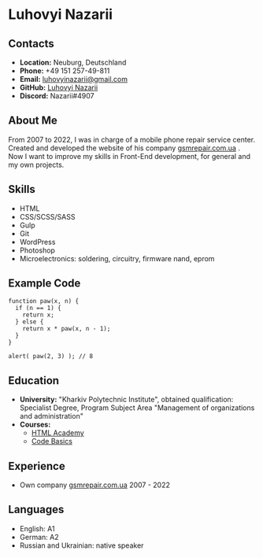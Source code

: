 # __Luhovyi Nazarii__

## __Contacts__
- __Location:__ Neuburg, Deutschland
- __Phone:__ +49 151 257-49-811
- __Email:__ luhovyinazarii@gmail.com
- __GitHub:__ [Luhovyi Nazarii](https://github.com/luhovyi-nazarii)
- __Discord:__ Nazarii#4907

## __About Me__
From 2007 to 2022, I was in charge of a mobile phone repair service center. Created and developed the website of his company [gsmrepair.com.ua](https://gsmrepair.com.ua) . Now I want to improve my skills in Front-End development, for general and my own projects.

## __Skills__
- HTML
- CSS/SCSS/SASS
- Gulp 
- Git
- WordPress
- Photoshop
- Microelectronics: soldering, circuitry, firmware nand, eprom

## __Example Code__
```
function paw(x, n) {
  if (n == 1) {
    return x;
  } else {
    return x * paw(x, n - 1);
  }
}

alert( paw(2, 3) ); // 8
```

## __Education__
- __University:__ "Kharkiv Polytechnic Institute", obtained qualification: Specialist Degree, Program Subject Area "Management of organizations and administration"
- __Courses:__
  - [HTML Academy](https://www.htmlacademy.ru)
  - [Code Basics](https://code-basics.com)

## __Experience__
- Own company [gsmrepair.com.ua](https://gsmrepair.com.ua) 2007 - 2022

## __Languages__
- English: A1
- German: A2
- Russian and Ukrainian: native speaker